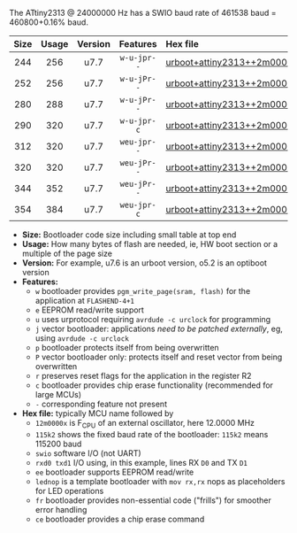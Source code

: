 The ATtiny2313 @ 24000000 Hz has a SWIO baud rate of 461538 baud = 460800+0.16% baud.

|Size|Usage|Version|Features|Hex file|
|:-:|:-:|:-:|:-:|:--|
|244|256|u7.7|`w-u-jpr--`|[urboot+attiny2313++2m0000x+++38k4_swio_rxd0_txd1_lednop.hex](https://raw.githubusercontent.com/stefanrueger/urboot.hex/main/mcus/attiny2313/external_oscillator/fcpu++2m0000_Hz/br+++38k4_bps/urboot+attiny2313++2m0000x+++38k4_swio_rxd0_txd1_lednop.hex)|
|252|256|u7.7|`w-u-jPr--`|[urboot+attiny2313++2m0000x+++38k4_swio_rxd0_txd1.hex](https://raw.githubusercontent.com/stefanrueger/urboot.hex/main/mcus/attiny2313/external_oscillator/fcpu++2m0000_Hz/br+++38k4_bps/urboot+attiny2313++2m0000x+++38k4_swio_rxd0_txd1.hex)|
|280|288|u7.7|`w-u-jPr--`|[urboot+attiny2313++2m0000x+++38k4_swio_rxd0_txd1_lednop_fr.hex](https://raw.githubusercontent.com/stefanrueger/urboot.hex/main/mcus/attiny2313/external_oscillator/fcpu++2m0000_Hz/br+++38k4_bps/urboot+attiny2313++2m0000x+++38k4_swio_rxd0_txd1_lednop_fr.hex)|
|290|320|u7.7|`w-u-jpr-c`|[urboot+attiny2313++2m0000x+++38k4_swio_rxd0_txd1_lednop_fr_ce.hex](https://raw.githubusercontent.com/stefanrueger/urboot.hex/main/mcus/attiny2313/external_oscillator/fcpu++2m0000_Hz/br+++38k4_bps/urboot+attiny2313++2m0000x+++38k4_swio_rxd0_txd1_lednop_fr_ce.hex)|
|312|320|u7.7|`weu-jpr--`|[urboot+attiny2313++2m0000x+++38k4_swio_rxd0_txd1_ee_lednop.hex](https://raw.githubusercontent.com/stefanrueger/urboot.hex/main/mcus/attiny2313/external_oscillator/fcpu++2m0000_Hz/br+++38k4_bps/urboot+attiny2313++2m0000x+++38k4_swio_rxd0_txd1_ee_lednop.hex)|
|320|320|u7.7|`weu-jPr--`|[urboot+attiny2313++2m0000x+++38k4_swio_rxd0_txd1_ee.hex](https://raw.githubusercontent.com/stefanrueger/urboot.hex/main/mcus/attiny2313/external_oscillator/fcpu++2m0000_Hz/br+++38k4_bps/urboot+attiny2313++2m0000x+++38k4_swio_rxd0_txd1_ee.hex)|
|344|352|u7.7|`weu-jPr--`|[urboot+attiny2313++2m0000x+++38k4_swio_rxd0_txd1_ee_lednop_fr.hex](https://raw.githubusercontent.com/stefanrueger/urboot.hex/main/mcus/attiny2313/external_oscillator/fcpu++2m0000_Hz/br+++38k4_bps/urboot+attiny2313++2m0000x+++38k4_swio_rxd0_txd1_ee_lednop_fr.hex)|
|354|384|u7.7|`weu-jpr-c`|[urboot+attiny2313++2m0000x+++38k4_swio_rxd0_txd1_ee_lednop_fr_ce.hex](https://raw.githubusercontent.com/stefanrueger/urboot.hex/main/mcus/attiny2313/external_oscillator/fcpu++2m0000_Hz/br+++38k4_bps/urboot+attiny2313++2m0000x+++38k4_swio_rxd0_txd1_ee_lednop_fr_ce.hex)|

- **Size:** Bootloader code size including small table at top end
- **Usage:** How many bytes of flash are needed, ie, HW boot section or a multiple of the page size
- **Version:** For example, u7.6 is an urboot version, o5.2 is an optiboot version
- **Features:**
  + `w` bootloader provides `pgm_write_page(sram, flash)` for the application at `FLASHEND-4+1`
  + `e` EEPROM read/write support
  + `u` uses urprotocol requiring `avrdude -c urclock` for programming
  + `j` vector bootloader: applications *need to be patched externally*, eg, using `avrdude -c urclock`
  + `p` bootloader protects itself from being overwritten
  + `P` vector bootloader only: protects itself and reset vector from being overwritten
  + `r` preserves reset flags for the application in the register R2
  + `c` bootloader provides chip erase functionality (recommended for large MCUs)
  + `-` corresponding feature not present
- **Hex file:** typically MCU name followed by
  + `12m0000x` is F<sub>CPU</sub> of an external oscillator, here 12.0000 MHz
  + `115k2` shows the fixed baud rate of the bootloader: `115k2` means 115200 baud
  + `swio` software I/O (not UART)
  + `rxd0 txd1` I/O using, in this example, lines RX `D0` and TX `D1`
  + `ee` bootloader supports EEPROM read/write
  + `lednop` is a template bootloader with `mov rx,rx` nops as placeholders for LED operations
  + `fr` bootloader provides non-essential code ("frills") for smoother error handling
  + `ce` bootloader provides a chip erase command
